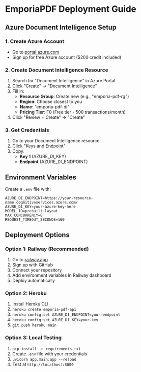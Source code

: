 # EmporiaPDF Deployment Guide

## Azure Document Intelligence Setup

### 1. Create Azure Account
- Go to [portal.azure.com](https://portal.azure.com)
- Sign up for free Azure account ($200 credit included)

### 2. Create Document Intelligence Resource
1. Search for "Document Intelligence" in Azure Portal
2. Click "Create" → "Document Intelligence"
3. Fill in:
   - **Resource Group**: Create new (e.g., "emporia-pdf-rg")
   - **Region**: Choose closest to you
   - **Name**: "emporia-pdf-di"
   - **Pricing Tier**: F0 (Free tier - 500 transactions/month)
4. Click "Review + Create" → "Create"

### 3. Get Credentials
1. Go to your Document Intelligence resource
2. Click "Keys and Endpoint"
3. Copy:
   - **Key 1** (AZURE_DI_KEY)
   - **Endpoint** (AZURE_DI_ENDPOINT)

## Environment Variables

Create a `.env` file with:
```
AZURE_DI_ENDPOINT=https://your-resource-name.cognitiveservices.azure.com/
AZURE_DI_KEY=your-azure-key-here
MODEL_ID=prebuilt-layout
MAX_CONCURRENCY=8
REQUEST_TIMEOUT_SECONDS=160
```

## Deployment Options

### Option 1: Railway (Recommended)
1. Go to [railway.app](https://railway.app)
2. Sign up with GitHub
3. Connect your repository
4. Add environment variables in Railway dashboard
5. Deploy automatically

### Option 2: Heroku
1. Install Heroku CLI
2. `heroku create emporia-pdf-api`
3. `heroku config:set AZURE_DI_ENDPOINT=your-endpoint`
4. `heroku config:set AZURE_DI_KEY=your-key`
5. `git push heroku main`

### Option 3: Local Testing
1. `pip install -r requirements.txt`
2. Create `.env` file with your credentials
3. `uvicorn app.main:app --reload`
4. Test at `http://localhost:8000`
